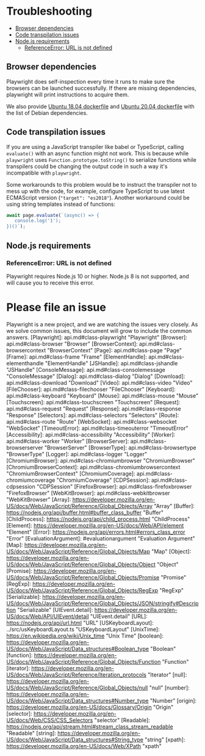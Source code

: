 <!-- THIS FILE IS NOW GENERATED -->

# Troubleshooting

<!-- GEN:toc -->
- [Browser dependencies](#browser-dependencies)
- [Code transpilation issues](#code-transpilation-issues)
- [Node.js requirements](#nodejs-requirements)
  * [ReferenceError: URL is not defined](#referenceerror-url-is-not-defined)
<!-- GEN:stop -->

## Browser dependencies

Playwright does self-inspection every time it runs to make sure the browsers can
be launched successfully. If there are missing dependencies, playwright will
print instructions to acquire them.

We also provide [Ubuntu 18.04 dockerfile](docker/Dockerfile.bionic) and
[Ubuntu 20.04 dockerfile](docker/Dockerfile.focal) with the list of Debian
dependencies.

## Code transpilation issues

If you are using a JavaScript transpiler like babel or TypeScript, calling
`evaluate()` with an async function might not work. This is because while
`playwright` uses `Function.prototype.toString()` to serialize functions while
transpilers could be changing the output code in such a way it's incompatible
with `playwright`.

Some workarounds to this problem would be to instruct the transpiler not to mess
up with the code, for example, configure TypeScript to use latest ECMAScript
version (`"target": "es2018"`). Another workaround could be using string
templates instead of functions:

```js
await page.evaluate(`(async() => {
   console.log('1');
})()`);
```

## Node.js requirements

### ReferenceError: URL is not defined

Playwright requires Node.js 10 or higher. Node.js 8 is not supported, and will
cause you to receive this error.

# Please file an issue

Playwright is a new project, and we are watching the issues very closely. As we
solve common issues, this document will grow to include the common answers.
[Playwright]: api.md#class-playwright "Playwright"
[Browser]: api.md#class-browser "Browser"
[BrowserContext]: api.md#class-browsercontext "BrowserContext"
[Page]: api.md#class-page "Page"
[Frame]: api.md#class-frame "Frame"
[ElementHandle]: api.md#class-elementhandle "ElementHandle"
[JSHandle]: api.md#class-jshandle "JSHandle"
[ConsoleMessage]: api.md#class-consolemessage "ConsoleMessage"
[Dialog]: api.md#class-dialog "Dialog"
[Download]: api.md#class-download "Download"
[Video]: api.md#class-video "Video"
[FileChooser]: api.md#class-filechooser "FileChooser"
[Keyboard]: api.md#class-keyboard "Keyboard"
[Mouse]: api.md#class-mouse "Mouse"
[Touchscreen]: api.md#class-touchscreen "Touchscreen"
[Request]: api.md#class-request "Request"
[Response]: api.md#class-response "Response"
[Selectors]: api.md#class-selectors "Selectors"
[Route]: api.md#class-route "Route"
[WebSocket]: api.md#class-websocket "WebSocket"
[TimeoutError]: api.md#class-timeouterror "TimeoutError"
[Accessibility]: api.md#class-accessibility "Accessibility"
[Worker]: api.md#class-worker "Worker"
[BrowserServer]: api.md#class-browserserver "BrowserServer"
[BrowserType]: api.md#class-browsertype "BrowserType"
[Logger]: api.md#class-logger "Logger"
[ChromiumBrowser]: api.md#class-chromiumbrowser "ChromiumBrowser"
[ChromiumBrowserContext]: api.md#class-chromiumbrowsercontext "ChromiumBrowserContext"
[ChromiumCoverage]: api.md#class-chromiumcoverage "ChromiumCoverage"
[CDPSession]: api.md#class-cdpsession "CDPSession"
[FirefoxBrowser]: api.md#class-firefoxbrowser "FirefoxBrowser"
[WebKitBrowser]: api.md#class-webkitbrowser "WebKitBrowser"
[Array]: https://developer.mozilla.org/en-US/docs/Web/JavaScript/Reference/Global_Objects/Array "Array"
[Buffer]: https://nodejs.org/api/buffer.html#buffer_class_buffer "Buffer"
[ChildProcess]: https://nodejs.org/api/child_process.html "ChildProcess"
[Element]: https://developer.mozilla.org/en-US/docs/Web/API/element "Element"
[Error]: https://nodejs.org/api/errors.html#errors_class_error "Error"
[EvaluationArgument]: #evaluationargument "Evaluation Argument"
[Map]: https://developer.mozilla.org/en-US/docs/Web/JavaScript/Reference/Global_Objects/Map "Map"
[Object]: https://developer.mozilla.org/en-US/docs/Web/JavaScript/Reference/Global_Objects/Object "Object"
[Promise]: https://developer.mozilla.org/en-US/docs/Web/JavaScript/Reference/Global_Objects/Promise "Promise"
[RegExp]: https://developer.mozilla.org/en-US/docs/Web/JavaScript/Reference/Global_Objects/RegExp "RegExp"
[Serializable]: https://developer.mozilla.org/en-US/docs/Web/JavaScript/Reference/Global_Objects/JSON/stringify#Description "Serializable"
[UIEvent.detail]: https://developer.mozilla.org/en-US/docs/Web/API/UIEvent/detail "UIEvent.detail"
[URL]: https://nodejs.org/api/url.html "URL"
[USKeyboardLayout]: ../src/usKeyboardLayout.ts "USKeyboardLayout"
[UnixTime]: https://en.wikipedia.org/wiki/Unix_time "Unix Time"
[boolean]: https://developer.mozilla.org/en-US/docs/Web/JavaScript/Data_structures#Boolean_type "Boolean"
[function]: https://developer.mozilla.org/en-US/docs/Web/JavaScript/Reference/Global_Objects/Function "Function"
[iterator]: https://developer.mozilla.org/en-US/docs/Web/JavaScript/Reference/Iteration_protocols "Iterator"
[null]: https://developer.mozilla.org/en-US/docs/Web/JavaScript/Reference/Global_Objects/null "null"
[number]: https://developer.mozilla.org/en-US/docs/Web/JavaScript/Data_structures#Number_type "Number"
[origin]: https://developer.mozilla.org/en-US/docs/Glossary/Origin "Origin"
[selector]: https://developer.mozilla.org/en-US/docs/Web/CSS/CSS_Selectors "selector"
[Readable]: https://nodejs.org/api/stream.html#stream_class_stream_readable "Readable"
[string]: https://developer.mozilla.org/en-US/docs/Web/JavaScript/Data_structures#String_type "string"
[xpath]: https://developer.mozilla.org/en-US/docs/Web/XPath "xpath"
